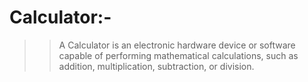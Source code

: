 # Calculator:- 



>>A Calculator is an electronic hardware device or software capable of performing mathematical calculations, such as addition, multiplication, subtraction, or division.

